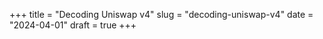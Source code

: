 +++
title = "Decoding Uniswap v4"
slug = "decoding-uniswap-v4"
date = "2024-04-01"
draft = true
+++

